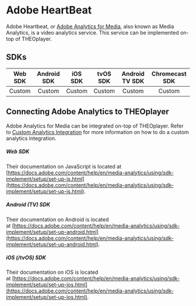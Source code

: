 # Adobe HeartBeat

Adobe Heartbeat, or [Adobe Analytics for Media](https://docs.adobe.com/content/help/en/media-analytics/using/media-overview.html), also known as Media Analytics, is a video analytics service. This service can be implemented on-top of THEOplayer.

## SDKs

| Web SDK | Android SDK | iOS SDK | tvOS SDK| Android TV SDK | Chromecast SDK |
| :-----: | :---------: | :-----: | :--: | :------------: | :------------: |
|   Custom   |     Custom     |   Custom   | Custom   |      Custom        |      Custom        |


## Connecting Adobe Analytics to THEOplayer

Adobe Analytics for Media can be integrated on-top of THEOplayer. Refer to [Custom Analytics Integration](../../how-to-guides/02-analytics/06-custom-analytics-integration.md) for more information on how to do a custom analytics integration.

##### Web SDK

Their documentation on JavaScript is located at [https://docs.adobe.com/content/help/en/media-analytics/using/sdk-implement/setup/set-up-js.html](https://docs.adobe.com/content/help/en/media-analytics/using/sdk-implement/setup/set-up-js.html).

##### Android (TV) SDK

Their documentation on Android is located at [https://docs.adobe.com/content/help/en/media-analytics/using/sdk-implement/setup/set-up-android.html](https://docs.adobe.com/content/help/en/media-analytics/using/sdk-implement/setup/set-up-android.html).

##### iOS (/tvOS) SDK

Their documentation on iOS is located at [https://docs.adobe.com/content/help/en/media-analytics/using/sdk-implement/setup/set-up-ios.html](https://docs.adobe.com/content/help/en/media-analytics/using/sdk-implement/setup/set-up-ios.html).
